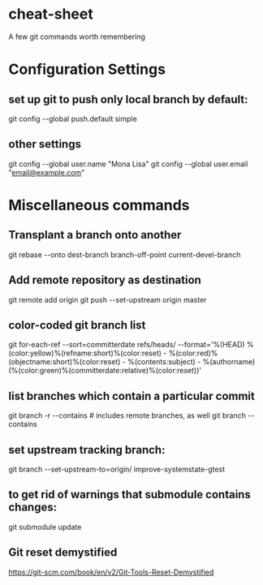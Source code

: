 # cheat-sheet
A few git commands worth remembering

# Configuration Settings

## set up git to push only local branch by default:
git config --global push.default simple

## other settings
git config --global user.name "Mona Lisa"
git config --global user.email "email@example.com"

# Miscellaneous commands

## Transplant a branch onto another
git rebase --onto dest-branch branch-off-point current-devel-branch

## Add remote repository as destination
git remote add origin <git repository url>
git push --set-upstream origin master

## color-coded git branch list
git for-each-ref --sort=committerdate refs/heads/ --format='%(HEAD) %(color:yellow)%(refname:short)%(color:reset) - %(color:red)%(objectname:short)%(color:reset) - %(contents:subject) - %(authorname) (%(color:green)%(committerdate:relative)%(color:reset))'

## list branches which contain a particular commit
git branch -r --contains <commit> # includes remote branches, as well
git branch --contains <commit>

## set upstream tracking branch:
git branch --set-upstream-to=origin/<put your upstream branch name here> improve-systemstate-gtest

## to get rid of warnings that submodule contains changes:
git submodule update

## Git reset demystified
https://git-scm.com/book/en/v2/Git-Tools-Reset-Demystified
